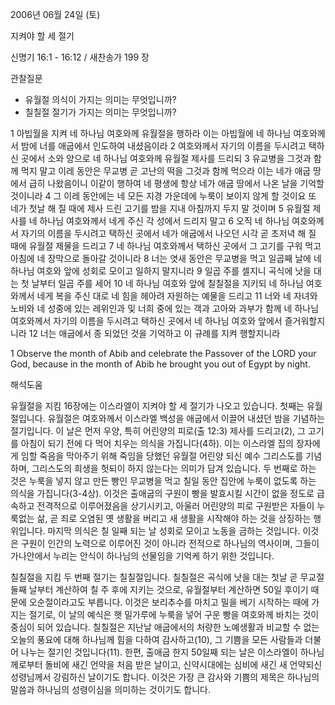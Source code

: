 2006년 06월 24일 (토)

지켜야 할 세 절기



신명기 16:1 - 16:12 / 새찬송가 199 장


관찰질문
- 유월절 의식이 가지는 의미는 무엇입니까?
- 칠칠절 절기가 가지는 의미는 무엇입니까?

1 아빕월을 지켜 네 하나님 여호와께 유월절을 행하라 이는 아빕월에 네 하나님 여호와께서 밤에 너를 애굽에서 인도하여 내셨음이라 2 여호와께서 자기의 이름을 두시려고 택하신 곳에서 소와 양으로 네 하나님 여호와께 유월절 제사를 드리되 3 유교병을 그것과 함께 먹지 말고 이레 동안은 무교병 곧 고난의 떡을 그것과 함께 먹으라 이는 네가 애굽 땅에서 급히 나왔음이니 이같이 행하여 네 평생에 항상 네가 애굽 땅에서 나온 날을 기억할 것이니라 4 그 이레 동안에는 네 모든 지경 가운데에 누룩이 보이지 않게 할 것이요 또 네가 첫날 해 질 때에 제사 드린 고기를 밤을 지내 아침까지 두지 말 것이며 5 유월절 제사를 네 하나님 여호와께서 네게 주신 각 성에서 드리지 말고 6 오직 네 하나님 여호와께서 자기의 이름을 두시려고 택하신 곳에서 네가 애굽에서 나오던 시각 곧 초저녁 해 질 때에 유월절 제물을 드리고 7 네 하나님 여호와께서 택하신 곳에서 그 고기를 구워 먹고 아침에 네 장막으로 돌아갈 것이니라 8 너는 엿새 동안은 무교병을 먹고 일곱째 날에 네 하나님 여호와 앞에 성회로 모이고 일하지 말지니라 9 일곱 주를 셀지니 곡식에 낫을 대는 첫 날부터 일곱 주를 세어 10 네 하나님 여호와 앞에 칠칠절을 지키되 네 하나님 여호와께서 네게 복을 주신 대로 네 힘을 헤아려 자원하는 예물을 드리고 11 너와 네 자녀와 노비와 네 성중에 있는 레위인과 및 너희 중에 있는 객과 고아와 과부가 함께 네 하나님 여호와께서 자기의 이름을 두시려고 택하신 곳에서 네 하나님 여호와 앞에서 즐거워할지니라 12 너는 애굽에서 종 되었던 것을 기억하고 이 규례를 지켜 행할지니라 

1  Observe the month of Abib and celebrate the Passover of the LORD your God, because in the month of Abib he brought you out of Egypt by night.

해석도움





유월절을 지킴
16장에는 이스라엘이 지켜야 할 세 절기가 나오고 있습니다.  첫째는 유월절입니다.  유월절은 여호와께서 이스라엘 백성을 애굽에서 이끌어 내셨던 밤을 기념하는 절기입니다.  이 날은 먼저 우양, 특히 어린양의 피로(출 12:3) 제사를 드리고(2), 그 고기를 아침이 되기 전에 다 먹어 치우는 의식을 가집니다(4하).  이는 이스라엘 집의 장자에게 임할 죽음을 막아주기 위해 죽임을 당했던 유월절 어린양 되신 예수 그리스도를 기념하며, 그리스도의 희생을 헛되이 하지 않는다는 의미가 담겨 있습니다.  두 번째로 하는 것은 누룩을 넣지 않고 만든 빵인 무교병을 먹고 칠일 동안 집안에 누룩이 없도록 하는 의식을 가집니다(3-4상).  이것은 출애굽의 구원이 빵을 발효시킬 시간이 없을 정도로 급속하고 전격적으로 이루어졌음을 상기시키고, 아울러 어린양의 피로 구원받은 자들이 누룩없는 삶, 곧 죄로 오염된 옛 생활을 버리고 새 생활을 시작해야 하는 것을 상징하는 행위입니다.  마지막 의식은 칠 일째 되는 날 성회로 모이고 노동을 금하는 것입니다.  이것은 구원이 인간의 노력으로 이루어진 것이 아니라 전적으로 하나님의 역사이며, 그들이 가나안에서 누리는 안식이 하나님의 선물임을 기억케 하기 위한 것입니다.

칠칠절을 지킴
두 번째 절기는 칠칠절입니다.  칠칠절은 곡식에 낫을 대는 첫날 곧 무교절 둘째 날부터 계산하여 칠 주 후에 지키는 것으로, 유월절부터 계산하면 50일 후이기 때문에 오순절이라고도 부릅니다.  이것은 보리추수를 마치고 밀을 베기 시작하는 때에 가지는 절기로, 이 날의 예식은 햇 밀가루에 누룩을 넣어 구운 빵을 여호와께 바치는 것이 중심이 되어 있습니다.  칠칠절은 지난날 애굽에서의 처량한 노예생활과 비교할 수 없는 오늘의 풍요에 대해 하나님께 힘을 다하여 감사하고(10), 그 기쁨을 모든 사람들과 더불어 나누는 절기인 것입니다(11).  한편, 출애굽 한지 50일째 되는 날은 이스라엘이 하나님께로부터 돌비에 새긴 언약을 처음 받은 날이고, 신약시대에는 심비에 새긴 새 언약되신 성령님께서 강림하신 날이기도 합니다.  이것은 가장 큰 감사와 기쁨의 제목은 하나님의 말씀과 하나님의 성령이심을 의미하는 것이기도 합니다.